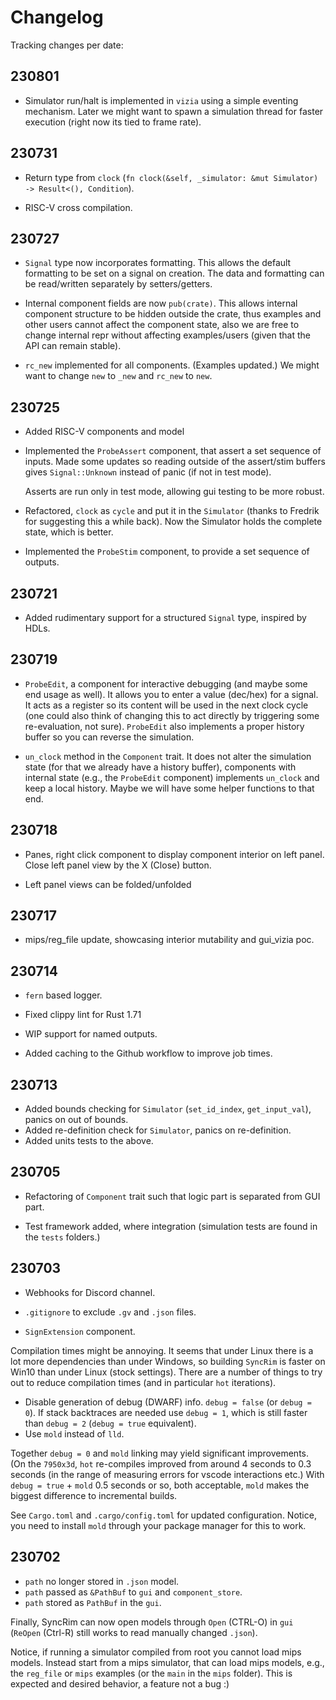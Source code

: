 # Changelog

Tracking changes per date:

## 230801

- Simulator run/halt is implemented in `vizia` using a simple eventing mechanism. Later we might want to spawn a simulation thread for faster execution (right now its tied to frame rate).

## 230731

- Return type from `clock` (`fn clock(&self, _simulator: &mut Simulator) -> Result<(), Condition`).

- RISC-V cross compilation.

## 230727

- `Signal` type now incorporates formatting. This allows the default formatting to be set on a signal on creation. The data and formatting can be read/written separately by setters/getters.
  
- Internal component fields are now `pub(crate)`. This allows internal component structure to be hidden outside the crate, thus examples and other users cannot affect the component state, also we are free to change internal repr without affecting examples/users (given that the API can remain stable).

- `rc_new` implemented for all components. (Examples updated.) We might want to change `new` to `_new` and `rc_new` to `new`.
  
## 230725

- Added RISC-V components and model

- Implemented the `ProbeAssert` component, that assert a set sequence of inputs. Made some updates so reading outside of the assert/stim buffers gives `Signal::Unknown` instead of panic (if not in test mode).

  Asserts are run only in test mode, allowing gui testing to be more robust.

- Refactored, `clock` as `cycle` and put it in the `Simulator` (thanks to Fredrik for suggesting this a while back). Now the Simulator holds the complete state, which is better.

- Implemented the `ProbeStim` component, to provide a set sequence of outputs.
  
## 230721

- Added rudimentary support for a structured `Signal` type, inspired by HDLs.

## 230719

- `ProbeEdit`, a component for interactive debugging (and maybe some end usage as well). It allows you to enter a value (dec/hex) for a signal. It acts as a register so its content will be used in the next clock cycle (one could also think of changing this to act directly by triggering some re-evaluation, not sure). `ProbeEdit` also implements a proper history buffer so you can reverse the simulation.

- `un_clock` method in the `Component` trait. It does not alter the simulation state (for that we already have a history buffer), components with internal state (e.g., the `ProbeEdit` component) implements `un_clock` and keep a local history. Maybe we will have some helper functions to that end.

## 230718

- Panes, right click component to display component interior on left panel. Close left panel view by the X (Close) button.

- Left panel views can be folded/unfolded

## 230717

- mips/reg_file update, showcasing interior mutability and gui_vizia poc.
  
## 230714

- `fern` based logger.

- Fixed clippy lint for Rust 1.71

- WIP support for named outputs.

- Added caching to the Github workflow to improve job times.

## 230713

- Added bounds checking for `Simulator` (`set_id_index`, `get_input_val`), panics on out of bounds.
- Added re-definition check for `Simulator`, panics on re-definition.
- Added units tests to the above.

## 230705

- Refactoring of `Component` trait such that logic part is separated from GUI part.

- Test framework added, where integration (simulation tests are found in the `tests` folders.)

## 230703

- Webhooks for Discord channel.

- `.gitignore` to exclude `.gv` and `.json` files.

- `SignExtension` component.

Compilation times might be annoying. It seems that under Linux there is a lot more dependencies than under Windows, so building `SyncRim` is faster on Win10 than under Linux (stock settings). There are a number of things to try out to reduce compilation times (and in particular `hot` iterations).

- Disable generation of debug (DWARF) info. `debug = false` (or `debug = 0`). If stack backtraces are needed use `debug = 1`, which is still faster than `debug = 2` (`debug = true` equivalent).
- Use `mold` instead of `lld`.

Together `debug = 0` and `mold` linking may yield significant improvements. (On the `7950x3d`, `hot` re-compiles improved from around 4 seconds to 0.3 seconds (in the range of measuring errors for vscode interactions etc.) With `debug = true` + `mold` 0.5 seconds or so, both acceptable, `mold` makes the biggest difference to incremental builds.

See `Cargo.toml` and `.cargo/config.toml` for updated configuration. Notice, you need to install `mold` through your package manager for this to work.

## 230702

- `path` no longer stored in `.json` model.
- `path` passed as `&PathBuf` to `gui` and `component_store`.
- `path` stored as `PathBuf` in the `gui`.

Finally, SyncRim can now open models through `Open` (CTRL-O) in `gui` (`ReOpen` (Ctrl-R) still works to read manually changed `.json`).

Notice, if running a simulator compiled from root you cannot load mips models. Instead start from a mips simulator, that can load mips models, e.g., the `reg_file` or `mips` examples (or the `main` in the `mips` folder). This is expected and desired behavior, a feature not a bug :)
